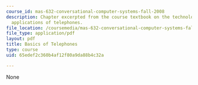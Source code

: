 ```yaml
---
course_id: mas-632-conversational-computer-systems-fall-2008
description: Chapter excerpted from the course textbook on the technology and computer
  applications of telephones.
file_location: /coursemedia/mas-632-conversational-computer-systems-fall-2008/65edef2c360b4af12f80a9da88b4c32a_shmandt_txt_ch10.pdf
file_type: application/pdf
layout: pdf
title: Basics of Telephones
type: course
uid: 65edef2c360b4af12f80a9da88b4c32a

---
```

None